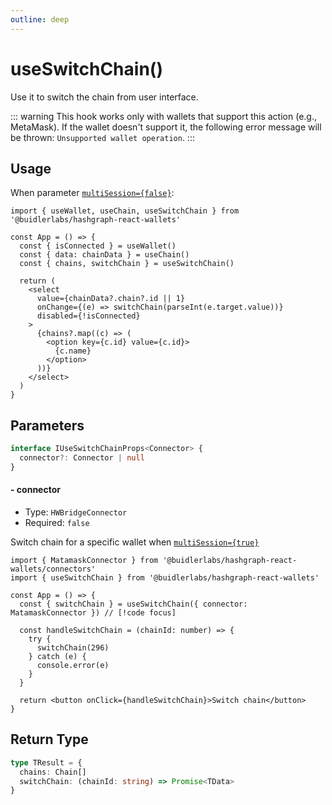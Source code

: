 ```yaml
---
outline: deep
---
```


# useSwitchChain()

Use it to switch the chain from user interface.

::: warning
This hook works only with wallets that support this action (e.g., MetaMask). If the wallet doesn't support it, the following error message will be thrown: `Unsupported wallet operation`.
:::

## Usage

When parameter [`multiSession={false}`](/configuration.html#%F0%9F%94%80-multisession):

```tsx
import { useWallet, useChain, useSwitchChain } from '@buidlerlabs/hashgraph-react-wallets'

const App = () => {
  const { isConnected } = useWallet()
  const { data: chainData } = useChain()
  const { chains, switchChain } = useSwitchChain()

  return (
    <select
      value={chainData?.chain?.id || 1}
      onChange={(e) => switchChain(parseInt(e.target.value))}
      disabled={!isConnected}
    >
      {chains?.map((c) => (
        <option key={c.id} value={c.id}>
          {c.name}
        </option>
      ))}
    </select>
  )
}
```

## Parameters

```ts
interface IUseSwitchChainProps<Connector> {
  connector?: Connector | null
}
```

#### - connector

- Type: `HWBridgeConnector`
- Required: `false`

Switch chain for a specific wallet when [`multiSession={true}`](/configuration.html#%F0%9F%94%80-multisession)

```tsx
import { MatamaskConnector } from '@buidlerlabs/hashgraph-react-wallets/connectors'
import { useSwitchChain } from '@buidlerlabs/hashgraph-react-wallets'

const App = () => {
  const { switchChain } = useSwitchChain({ connector: MatamaskConnector }) // [!code focus]

  const handleSwitchChain = (chainId: number) => {
    try {
      switchChain(296)
    } catch (e) {
      console.error(e)
    }
  }

  return <button onClick={handleSwitchChain}>Switch chain</button>
}
```

## Return Type

```ts
type TResult = {
  chains: Chain[]
  switchChain: (chainId: string) => Promise<TData>
}
```
